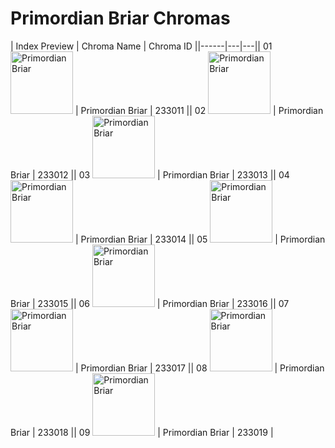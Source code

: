 # Primordian Briar Chromas

| Index  Preview | Chroma Name | Chroma ID ||------|---|---|| 01  <img src='https://raw.communitydragon.org/latest/plugins/rcp-be-lol-game-data/global/default/v1/champion-chroma-images/233/233011.png' alt='Primordian Briar' width='100'> | Primordian Briar | 233011 || 02  <img src='https://raw.communitydragon.org/latest/plugins/rcp-be-lol-game-data/global/default/v1/champion-chroma-images/233/233012.png' alt='Primordian Briar' width='100'> | Primordian Briar | 233012 || 03  <img src='https://raw.communitydragon.org/latest/plugins/rcp-be-lol-game-data/global/default/v1/champion-chroma-images/233/233013.png' alt='Primordian Briar' width='100'> | Primordian Briar | 233013 || 04  <img src='https://raw.communitydragon.org/latest/plugins/rcp-be-lol-game-data/global/default/v1/champion-chroma-images/233/233014.png' alt='Primordian Briar' width='100'> | Primordian Briar | 233014 || 05  <img src='https://raw.communitydragon.org/latest/plugins/rcp-be-lol-game-data/global/default/v1/champion-chroma-images/233/233015.png' alt='Primordian Briar' width='100'> | Primordian Briar | 233015 || 06  <img src='https://raw.communitydragon.org/latest/plugins/rcp-be-lol-game-data/global/default/v1/champion-chroma-images/233/233016.png' alt='Primordian Briar' width='100'> | Primordian Briar | 233016 || 07  <img src='https://raw.communitydragon.org/latest/plugins/rcp-be-lol-game-data/global/default/v1/champion-chroma-images/233/233017.png' alt='Primordian Briar' width='100'> | Primordian Briar | 233017 || 08  <img src='https://raw.communitydragon.org/latest/plugins/rcp-be-lol-game-data/global/default/v1/champion-chroma-images/233/233018.png' alt='Primordian Briar' width='100'> | Primordian Briar | 233018 || 09  <img src='https://raw.communitydragon.org/latest/plugins/rcp-be-lol-game-data/global/default/v1/champion-chroma-images/233/233019.png' alt='Primordian Briar' width='100'> | Primordian Briar | 233019 |